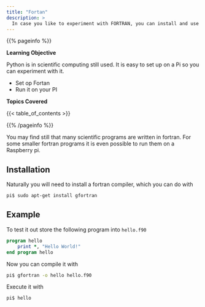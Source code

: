 ```yaml
---
title: "Fortan"
description: >
  In case you like to experiment with FORTRAN, you can install and use it.
---
```



{{% pageinfo %}}

**Learning Objective**

Python is in scientific computing still used. It is easy to set up on a Pi 
so you can experiment with it.

* Set op Fortan
* Run it on your PI
  
**Topics Covered**

{{< table_of_contents >}}

{{% /pageinfo %}}

You may find still that many scientific programs are written in fortran. 
For some smaller fortran programs it is even possible to run them on a
Raspberry pi. 

## Installation

Naturally you will need to install a fortran compiler,
which you can do with

```bash
pi$ sudo apt-get install gfortran
```

## Example

To test it out store the following program into `hello.f90`

```fortran
program hello
    print *, "Hello World!"
end program hello
```

Now you can compile it with

```bash
pi$ gfortran -o hello hello.f90
```

Execute it with

```
pi$ hello
```
